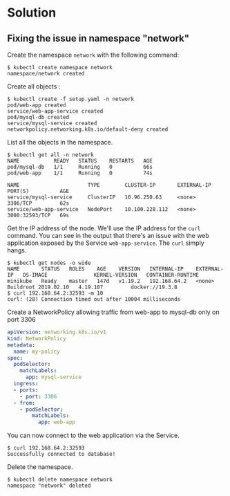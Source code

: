 # Solution

## Fixing the issue in namespace "network"

Create the namespace `network` with the following command:

```
$ kubectl create namespace network
namespace/network created
```

Create all objects :

```
$ kubectl create -f setup.yaml -n network
pod/web-app created
service/web-app-service created
pod/mysql-db created
service/mysql-service created
networkpolicy.networking.k8s.io/default-deny created
```

List all the objects in the namespace.

```
$ kubectl get all -n network
NAME           READY   STATUS    RESTARTS   AGE
pod/mysql-db   1/1     Running   0          66s
pod/web-app    1/1     Running   0          74s

NAME                      TYPE        CLUSTER-IP       EXTERNAL-IP   PORT(S)          AGE
service/mysql-service     ClusterIP   10.96.250.63     <none>        3306/TCP         62s
service/web-app-service   NodePort    10.100.228.112   <none>        3000:32593/TCP   69s
```

Get the IP address of the node. We'll use the IP address for the `curl` command. You can see in the output that there's an issue with the web application exposed by the Service `web-app-service`. The `curl` simply hangs.

```
$ kubectl get nodes -o wide
NAME       STATUS   ROLES    AGE    VERSION   INTERNAL-IP    EXTERNAL-IP   OS-IMAGE               KERNEL-VERSION   CONTAINER-RUNTIME
minikube   Ready    master   147d   v1.19.2   192.168.64.2   <none>        Buildroot 2019.02.10   4.19.107         docker://19.3.8
$ curl 192.168.64.2:32593 -m 10
curl: (28) Connection timed out after 10004 milliseconds
```

Create a NetworkPolicy allowing traffic from web-app to mysql-db only on port 3306

```yaml
apiVersion: networking.k8s.io/v1
kind: NetworkPolicy
metadata:
  name: my-policy
spec:
  podSelector:
    matchLabels:
      app: mysql-service
  ingress:
  - ports:
    - port: 3306
  - from:
    - podSelector:
        matchLabels:
          app: web-app
```

You can now connect to the web application via the Service.

```
$ curl 192.168.64.2:32593
Successfully connected to database!
```

Delete the namespace.

```
$ kubectl delete namespace network
namespace "network" deleted
```
